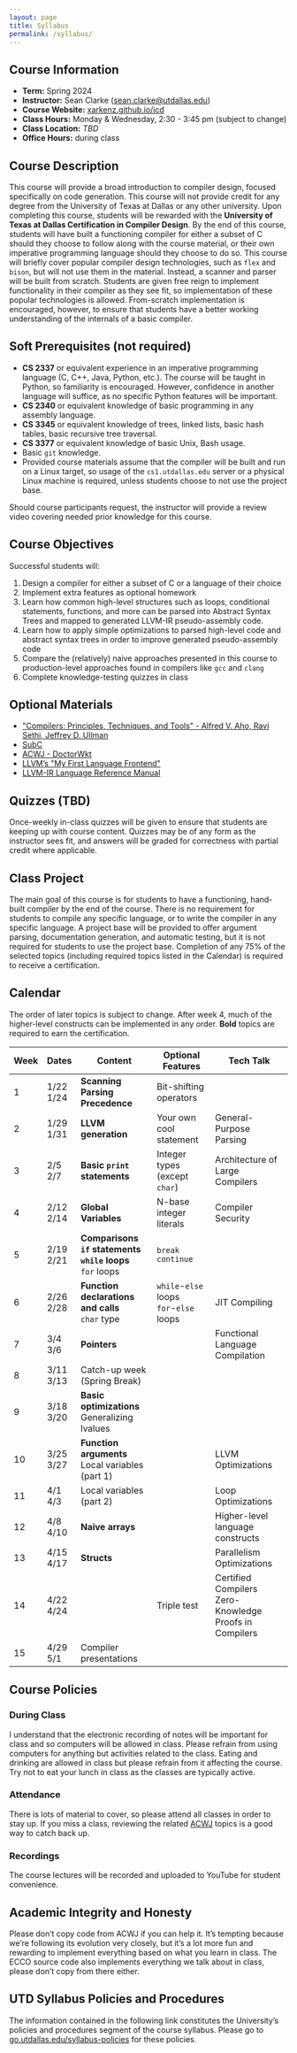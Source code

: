 ```yaml
---
layout: page
title: Syllabus
permalink: /syllabus/
---
```


## Course Information

- **Term:** Spring 2024
- **Instructor:** Sean Clarke ([sean.clarke@utdallas.edu](mailto:sean.clarke@utdallas.edu))
- **Course Website:** [xarkenz.github.io/icd](https://xarkenz.github.io/icd)
- **Class Hours:** Monday & Wednesday, 2:30 - 3:45 pm (subject to change)
- **Class Location:** *TBD*
- **Office Hours:** during class

## Course Description

This course will provide a broad introduction to compiler design, focused specifically on code generation.
This course will not provide credit for any degree from the University of Texas at Dallas or any other
university. Upon completing this course, students will be rewarded with the **University of Texas at
Dallas Certification in Compiler Design**.
By the end of this course, students will have built a functioning compiler for either a subset of C should
they choose to follow along with the course material, or their own imperative programming language should
they choose to do so.
This course will briefly cover popular compiler design technologies, such as `flex` and `bison`, but will not
use them in the material. Instead, a scanner and parser will be built from scratch. Students are given
free reign to implement functionality in their compiler as they see fit, so implementation of these popular
technologies is allowed. From-scratch implementation is encouraged, however, to ensure that students have
a better working understanding of the internals of a basic compiler.

## Soft Prerequisites (not required)

- **CS 2337** or equivalent experience in an imperative programming language (C, C++, Java, Python, etc.).
The course will be taught in Python, so familiarity is encouraged. However, confidence in another language
will suffice, as no specific Python features will be important.
- **CS 2340** or equivalent knowledge of basic
programming in any assembly language.
- **CS 3345** or equivalent knowledge of trees, linked lists, basic
hash tables, basic recursive tree traversal.
- **CS 3377** or equivalent knowledge of basic Unix, Bash usage.
- Basic `git` knowledge.
- Provided course materials assume that the compiler will be built and run on a Linux target, so usage of
the `cs1.utdallas.edu` server or a physical Linux machine is required, unless students choose to not use
the project base.

Should course participants request, the instructor will provide a review video covering needed prior knowledge for this course.

## Course Objectives

Successful students will:

1. Design a compiler for either a subset of C or a language of their choice
2. Implement extra features as optional homework
3. Learn how common high-level structures such as loops, conditional statements, functions, and more
can be parsed into Abstract Syntax Trees and mapped to generated LLVM-IR pseudo-assembly code.
4. Learn how to apply simple optimizations to parsed high-level code and abstract syntax trees in order
to improve generated pseudo-assembly code
5. Compare the (relatively) naive approaches presented in this course to production-level approaches
found in compilers like `gcc` and `clang`
6. Complete knowledge-testing quizzes in class

## Optional Materials

- ["Compilers: Principles, Techniques, and Tools" - Alfred V. Aho, Ravi Sethi, Jeffrey D. Ullman](https://github.com/KnowNo/books-7/blob/master/Programming/Compilers%20-%20Principles%20Techniques%20and%20Tools%20by%20Alfred%20Aho%20-%20Monica%20Lam-%20Ravi%20Sethi-%20Jeffrey%20Ullman%20-%20Second%20Edition.pdf)
- [SubC](https://www.t3x.org/subc/index.html)
- [ACWJ - DoctorWkt](https://github.com/DoctorWkt/acwj)
- [LLVM’s "My First Language Frontend"](https://llvm.org/docs/tutorial/MyFirstLanguageFrontend/index.html)
- [LLVM-IR Language Reference Manual](https://llvm.org/docs/LangRef.html)

## Quizzes (TBD)

Once-weekly in-class quizzes will be given to ensure that students are keeping up with course content.
Quizzes may be of any form as the instructor sees fit, and answers will be graded for correctness with
partial credit where applicable.

## Class Project

The main goal of this course is for students to have a functioning, hand-built compiler by the end of the
course. There is no requirement for students to compile any specific language, or to write the compiler in
any specific language. A project base will be provided to offer argument parsing, documentation generation,
and automatic testing, but it is not required for students to use the project base. Completion of any 75%
of the selected topics (including required topics listed in the Calendar) is required to receive a certification.

## Calendar

The order of later topics is subject to change. After week 4, much of the higher-level constructs can be
implemented in any order. **Bold** topics are required to earn the certification.

|Week |Dates        |Content |Optional Features |Tech Talk |
|-----|-------------|--------|------------------|----------|
|1    |1/22<br>1/24 |**Scanning**<br>**Parsing**<br>**Precedence** |Bit-shifting operators | |
|2    |1/29<br>1/31 |**LLVM generation** |Your own cool statement |General-Purpose Parsing |
|3    |2/5<br>2/7   |**Basic `print` statements** |Integer types (except `char`) | Architecture of Large Compilers |
|4    |2/12<br>2/14 |**Global Variables** |N-base integer literals |Compiler Security |
|5    |2/19<br>2/21 |**Comparisons**<br>**`if` statements**<br>**`while` loops**<br>`for` loops |`break`<br>`continue` | |
|6    |2/26<br>2/28 |**Function declarations and calls**<br>`char` type |`while`-`else` loops<br>`for`-`else` loops |JIT Compiling |
|7    |3/4<br>3/6   |**Pointers** | |Functional Language Compilation |
|8    |3/11<br>3/13 |Catch-up week (Spring Break) | | |
|9    |3/18<br>3/20 |**Basic optimizations**<br>Generalizing lvalues | | |
|10   |3/25<br>3/27 |**Function arguments**<br>Local variables (part 1) | |LLVM Optimizations |
|11   |4/1<br>4/3   |Local variables (part 2) | |Loop Optimizations |
|12   |4/8<br>4/10  |**Naive arrays** | |Higher-level language constructs |
|13   |4/15<br>4/17 |**Structs** | |Parallelism Optimizations |
|14   |4/22<br>4/24 | |Triple test |Certified Compilers<br>Zero-Knowledge Proofs in Compilers |
|15   |4/29<br>5/1  |Compiler presentations | | |

## Course Policies

### During Class

I understand that the electronic recording of notes will be important for class and so computers will be
allowed in class. Please refrain from using computers for anything but activities related to the class. Eating
and drinking are allowed in class but please refrain from it affecting the course. Try not to eat your lunch
in class as the classes are typically active.

### Attendance

There is lots of material to cover, so please attend all classes in order to stay up. If you miss a class,
reviewing the related [ACWJ](https://github.com/DoctorWkt/acwj) topics is a good way to catch back up.

### Recordings

The course lectures will be recorded and uploaded to YouTube for student convenience.

## Academic Integrity and Honesty

Please don’t copy code from ACWJ if you can help it. It’s tempting because we’re following its evolution
very closely, but it’s a lot more fun and rewarding to implement everything based on what you learn in
class. The ECCO source code also implements everything we talk about in class, please don’t copy from
there either.

## UTD Syllabus Policies and Procedures

The information contained in the following link constitutes the University’s policies and procedures segment
of the course syllabus. Please go to [go.utdallas.edu/syllabus-policies](http://go.utdallas.edu/syllabus-policies) for these policies.
